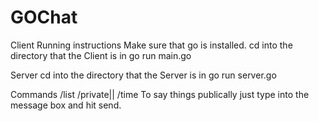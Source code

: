 # GOChat
Client
Running instructions
Make sure that go is installed.
cd into the directory that the Client is in
go run main.go

Server
cd into the directory that the Server is in
go run server.go


Commands
/list
/private|<recipient>|<message>
/time
To say things publically just type into the message box and hit send.